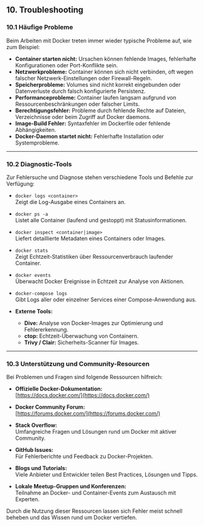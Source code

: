 ## 10. Troubleshooting

### 10.1 Häufige Probleme

Beim Arbeiten mit Docker treten immer wieder typische Probleme auf, wie zum Beispiel:

- **Container starten nicht:** Ursachen können fehlende Images, fehlerhafte Konfigurationen oder Port-Konflikte sein.
- **Netzwerkprobleme:** Container können sich nicht verbinden, oft wegen falscher Netzwerk-Einstellungen oder Firewall-Regeln.
- **Speicherprobleme:** Volumes sind nicht korrekt eingebunden oder Datenverluste durch falsch konfigurierte Persistenz.
- **Performanceprobleme:** Container laufen langsam aufgrund von Ressourcenbeschränkungen oder falscher Limits.
- **Berechtigungsfehler:** Probleme durch fehlende Rechte auf Dateien, Verzeichnisse oder beim Zugriff auf Docker daemons.
- **Image-Build Fehler:** Syntaxfehler im Dockerfile oder fehlende Abhängigkeiten.
- **Docker-Daemon startet nicht:** Fehlerhafte Installation oder Systemprobleme.

---

### 10.2 Diagnostic-Tools

Zur Fehlersuche und Diagnose stehen verschiedene Tools und Befehle zur Verfügung:

- `docker logs <container>`  
  Zeigt die Log-Ausgabe eines Containers an.

- `docker ps -a`  
  Listet alle Container (laufend und gestoppt) mit Statusinformationen.

- `docker inspect <container|image>`  
  Liefert detaillierte Metadaten eines Containers oder Images.

- `docker stats`  
  Zeigt Echtzeit-Statistiken über Ressourcenverbrauch laufender Container.

- `docker events`  
  Überwacht Docker Ereignisse in Echtzeit zur Analyse von Aktionen.

- `docker-compose logs`  
  Gibt Logs aller oder einzelner Services einer Compose-Anwendung aus.

- **Externe Tools:**  
  - **Dive:** Analyse von Docker-Images zur Optimierung und Fehlererkennung.  
  - **ctop:** Echtzeit-Überwachung von Containern.  
  - **Trivy / Clair:** Sicherheits-Scanner für Images.

---

### 10.3 Unterstützung und Community-Resourcen

Bei Problemen und Fragen sind folgende Ressourcen hilfreich:

- **Offizielle Docker-Dokumentation:**  
  [https://docs.docker.com/](https://docs.docker.com/)

- **Docker Community Forum:**  
  [https://forums.docker.com/](https://forums.docker.com/)

- **Stack Overflow:**  
  Umfangreiche Fragen und Lösungen rund um Docker mit aktiver Community.

- **GitHub Issues:**  
  Für Fehlerberichte und Feedback zu Docker-Projekten.

- **Blogs und Tutorials:**  
  Viele Anbieter und Entwickler teilen Best Practices, Lösungen und Tipps.

- **Lokale Meetup-Gruppen und Konferenzen:**  
  Teilnahme an Docker- und Container-Events zum Austausch mit Experten.

Durch die Nutzung dieser Ressourcen lassen sich Fehler meist schnell beheben und das Wissen rund um Docker vertiefen.